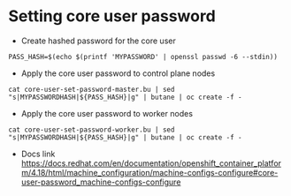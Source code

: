 # Setting core user password

- Create hashed password for the core user
```console
PASS_HASH=$(echo $(printf 'MYPASSWORD' | openssl passwd -6 --stdin))
```

- Apply the core user password to control plane nodes
```console
cat core-user-set-password-master.bu | sed "s|MYPASSWORDHASH|${PASS_HASH}|g" | butane | oc create -f -
```

- Apply the core user password to worker nodes
```console
cat core-user-set-password-worker.bu | sed "s|MYPASSWORDHASH|${PASS_HASH}|g" | butane | oc create -f -
```

- Docs link
https://docs.redhat.com/en/documentation/openshift_container_platform/4.18/html/machine_configuration/machine-configs-configure#core-user-password_machine-configs-configure


